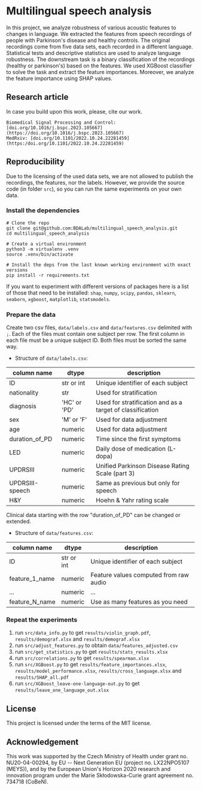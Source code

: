 # Multilingual speech analysis

In this project, we analyze robustness of various acoustic features to changes in language.
We extracted the features from speech recordings of people with Parkinson's disease and healthy controls.
The original recordings come from five data sets, each recorded in a different language.
Statistical tests and descriptive statistics are used to analyze language robustness.
The downstream task is a binary classification of the recordings (healthy or parkinson's) based on the features.
We used XGBoost classifier to solve the task and extract the feature importances.
Moreover, we analyze the feature importance using SHAP values.

## Research article

In case you build upon this work, please, cite our work.

```
Biomedical Signal Processing and Control: [doi.org/10.1016/j.bspc.2023.105667](https://doi.org/10.1016/j.bspc.2023.105667)
MedRxiv: [doi.org/10.1101/2022.10.24.22281459](https:/doi.org/10.1101/2022.10.24.22281459)
```

## Reproducibility

Due to the licensing of the used data sets, we are not allowed to publish the
recordings, the features, nor the labels. However, we provide the source
code (in folder `src`), so you can run the same experiments on your own data. 

### Install the dependencies

```
# Clone the repo
git clone git@github.com:BDALab/multilingual_speech_analysis.git
cd multilingual_speech_analysis

# Create a virtual environment
python3 -m virtualenv .venv
source .venv/bin/activate

# Install the deps from the last known working environment with exact versions
pip install -r requirements.txt
```

If you want to experiment with different versions of packages here is a
list of those that need to be installed: `shap`, `numpy`, `scipy`, `pandas`,
`sklearn`, `seaborn`, `xgboost`, `matplotlib`, `statsmodels`.

### Prepare the data

Create two csv files, `data/labels.csv` and `data/features.csv` delimited with `;`.
Each of the files must contain one subject per row. The first column
in each file must be a unique subject ID. Both files must be sorted the same way.

- Structure of `data/labels.csv`:

| column name     | dtype        | description
| -------------   | ----------   | -----------
| ID              | str or int   | Unique identifier of each subject
| nationality     | str          | Used for stratification
| diagnosis       | 'HC' or 'PD' | Used for stratification and as a target of classification
| sex             | 'M' or 'F'   | Used for data adjustment
| age             | numeric      | Used for data adjustment
| duration_of_PD  | numeric      | Time since the first symptoms
| LED             | numeric      | Daily dose of medication (L-dopa)
| UPDRSIII        | numeric      | Unified Parkinson Disease Rating Scale (part 3)
| UPDRSIII-speech | numeric      | Same as previous but only for speech
| H&Y             | numeric      | Hoehn & Yahr rating scale

Clinical data starting with the row "duration_of_PD" can be changed or extended.

- Structure of `data/features.csv`:

| column name     | dtype        | description
| -------------   | ----------   | -----------
| ID              | str or int   | Unique identifier of each subject
| feature_1_name  | numeric      | Feature values computed from raw audio
| ...             | numeric      | ...
| feature_N_name  | numeric      | Use as many features as you need

### Repeat the experiments

1. run `src/data_info.py` to get `results/violin_graph.pdf`, `results/demograf.xlsx` and `results/demograf.xlsx`
2. run `src/adjust_features.py` to obtain `data/features_adjusted.csv`
3. run `src/get_statistics.py` to get `results/stats_results.xlsx`
4. run `src/correlations.py` to get `results/spearman.xlsx`
5. run `src/XGBoost.py` to get `results/feature_importances.xlsx`, `results/model_performance.xlsx`,
 `results/cross_language.xlsx` and `results/SHAP_all.pdf`
6. run `src/XGBoost_leave-one-language-out.py` to get `results/leave_one_language_out.xlsx`

## License

This project is licensed under the terms of the MIT license.

## Acknowledgement

This work was supported by the Czech Ministry of Health under grant no. NU20-04-00294,
by EU -- Next Generation EU (project no. LX22NPO5107 (MEYS)), and by the European Union's Horizon 2020
research and innovation program under the Marie Skłodowska-Curie grant agreement no. 734718 (CoBeN).

